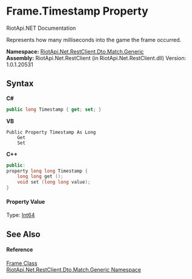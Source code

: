 # Frame.Timestamp Property 
RiotApi.NET Documentation 

Represents how many milliseconds into the game the frame occurred.

**Namespace:**&nbsp;<a href="f4767f78-ec21-8fc9-5619-34d53bfe8e2e">RiotApi.Net.RestClient.Dto.Match.Generic</a><br />**Assembly:**&nbsp;RiotApi.Net.RestClient (in RiotApi.Net.RestClient.dll) Version: 1.0.1.20531

## Syntax

**C#**<br />
``` C#
public long Timestamp { get; set; }
```

**VB**<br />
``` VB
Public Property Timestamp As Long
	Get
	Set
```

**C++**<br />
``` C++
public:
property long long Timestamp {
	long long get ();
	void set (long long value);
}
```


#### Property Value
Type: <a href="http://msdn2.microsoft.com/en-us/library/6yy583ek" target="_blank">Int64</a>

## See Also


#### Reference
<a href="e008b108-5f02-4b52-79a9-702023a84a2e">Frame Class</a><br /><a href="f4767f78-ec21-8fc9-5619-34d53bfe8e2e">RiotApi.Net.RestClient.Dto.Match.Generic Namespace</a><br />
